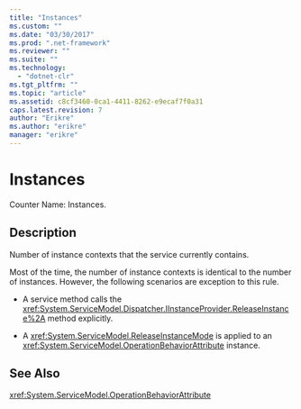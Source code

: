 ```yaml
---
title: "Instances"
ms.custom: ""
ms.date: "03/30/2017"
ms.prod: ".net-framework"
ms.reviewer: ""
ms.suite: ""
ms.technology: 
  - "dotnet-clr"
ms.tgt_pltfrm: ""
ms.topic: "article"
ms.assetid: c8cf3460-0ca1-4411-8262-e9ecaf7f0a31
caps.latest.revision: 7
author: "Erikre"
ms.author: "erikre"
manager: "erikre"
---
```

# Instances
Counter Name: Instances.  
  
## Description  
 Number of instance contexts that the service currently contains.  
  
 Most of the time, the number of instance contexts is identical to the number of instances. However, the following scenarios are exception to this rule.  
  
-   A service method calls the <xref:System.ServiceModel.Dispatcher.IInstanceProvider.ReleaseInstance%2A> method explicitly.  
  
-   A <xref:System.ServiceModel.ReleaseInstanceMode> is applied to an <xref:System.ServiceModel.OperationBehaviorAttribute> instance.  
  
## See Also  
 <xref:System.ServiceModel.OperationBehaviorAttribute>
